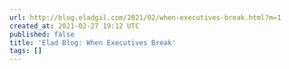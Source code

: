 ```yaml
---
url: http://blog.eladgil.com/2021/02/when-executives-break.html?m=1
created_at: 2021-02-27 19:12 UTC
published: false
title: 'Elad Blog: When Executives Break'
tags: []
---
```




